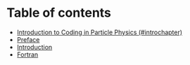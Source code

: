 # Table of contents

* [Introduction to Coding in Particle Physics (#introchapter)](README.md)
* [Preface](preface.md)
* [Introduction](introduction.md)
* [Fortran](fortran.md)
